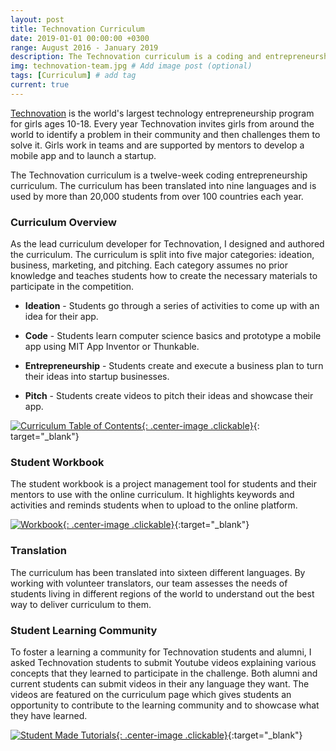 ```yaml
---
layout: post
title: Technovation Curriculum
date: 2019-01-01 00:00:00 +0300
range: August 2016 - January 2019
description: The Technovation curriculum is a coding and entrepreneurship curriculum used by thousands of girls around the world.
img: technovation-team.jpg # Add image post (optional)
tags: [Curriculum] # add tag
current: true
---
```


[Technovation](http://technovationchallenge.org/) is the world's largest technology entrepreneurship program for girls ages 10-18. Every year Technovation invites girls from around the world to identify a problem in their community and then challenges them to solve it. Girls work in teams and are supported by mentors to develop a mobile app and to launch a startup.

The Technovation curriculum is a twelve-week coding entrepreneurship curriculum. The curriculum has been translated into nine languages and is used by more than 20,000 students from over 100 countries each year.

### Curriculum Overview

As the lead curriculum developer for Technovation, I designed and authored the curriculum. The curriculum is split into five major categories: ideation, business, marketing, and pitching. Each category assumes no prior knowledge and teaches students how to create the necessary materials to participate in the competition.

- **Ideation** - Students go through a series of activities to come up with an idea for their app.

- **Code** - Students learn computer science basics and prototype a mobile app using MIT App Inventor or Thunkable.

- **Entrepreneurship** - Students create and execute a business plan to turn their ideas into startup businesses.

- **Pitch** - Students create videos to pitch their ideas and showcase their app.

[![Curriculum Table of Contents]({{site.baseurl}}/assets/img/technovation-overview-short.png){: .center-image .clickable}](http://technovationchallenge.org/curriculum-intro/){: target="\_blank"}

### Student Workbook

The student workbook is a project management tool for students and their mentors to use with the online curriculum. It highlights keywords and activities and reminds students when to upload to the online platform.

[![Workbook]({{site.baseurl}}/assets/img/technovation-workbook.jpg){: .center-image .clickable}](https://docs.google.com/document/d/1GZCx1WmMKrBncFOribsSR8gfStURr8rU5cRFE5Yilbk/edit){:target="\_blank"}

### Translation

The curriculum has been translated into sixteen different languages. By working with volunteer translators, our team assesses the needs of students living in different regions of the world to understand out the best way to deliver curriculum to them.

### Student Learning Community

To foster a learning a community for Technovation students and alumni, I asked Technovation students to submit Youtube videos explaining various concepts that they learned to participate in the challenge. Both alumni and current students can submit videos in their any language they want. The videos are featured on the curriculum page which gives students an opportunity to contribute to the learning community and to showcase what they have learned.

[![Student Made Tutorials]({{site.baseurl}}/assets/img/student-videos.png){: .center-image .clickable}](https://www.youtube.com/playlist?list=PLcFCpaYLqF2zsXSroI4drtbvZdC5kJ6-K){:target="\_blank"}
